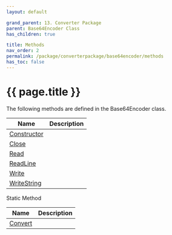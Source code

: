 ```yaml
---
layout: default

grand_parent: 13. Converter Package
parent: Base64Encoder Class
has_children: true

title: Methods
nav_order: 2
permalink: /package/converterpackage/base64encoder/methods
has_toc: false
---
```

# {{ page.title }}

The following methods are defined in the Base64Encoder class.

|Name       | Description |
|----------	|-------------|
| [Constructor](/package/converterpackage/base64encoder/methods/constructor) |  |
| [Close](/package/converterpackage/base64encoder/methods/close) |  |
| [Read](/package/converterpackage/base64encoder/methods/read) |  |
| [ReadLine](/package/converterpackage/base64encoder/methods/readline) |  |
| [Write](/package/converterpackage/base64encoder/methods/write) |  |
| [WriteString](/package/converterpackage/base64encoder/methods/writestring) |  |

Static Method

|Name       | Description |
|----------	|-------------|
| [Convert](/package/converterpackage/base64encoder/methods/convert) |  |